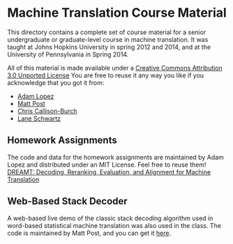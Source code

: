 Machine Translation Course Material
===================================

This directory contains a complete set of course material for a senior 
undergraduate or graduate-level course in machine translation. It was taught
at Johns Hopkins University in spring 2012 and 2014, and at the University of Pennsylvania in Spring 2014. 

All of this material is made available under a 
[Creative Commons Attribution 3.0 Unported License](http://creativecommons.org/licenses/by/3.0/)
You are free to reuse it any way you like if you acknowledge that you got it from: 
* [Adam Lopez](http://www.cs.jhu.edu/~alopez)
* [Matt Post](http://www.cs.jhu.edu/~post)
* [Chris Callison-Burch](http://www.cis.upenn.edu/~ccb)
* [Lane Schwartz](http://dowobeha.github.com)

Homework Assignments
--------------------

The code and data for the homework assignments are maintained by Adam Lopez
and distributed under an MIT License. Feel free to reuse them! 
[DREAMT: Decoding, Reranking, Evaluation, and Alignment for Machine Translation
](https://github.com/alopez/dreamt)

Web-Based Stack Decoder
-----------------------

A web-based live demo of the classic stack decoding algorithm used in word-based
statistical machine translation was also used in the class. The code is maintained
by Matt Post, and you can get it [here](https://github.com/mjpost/word-decoder/).


